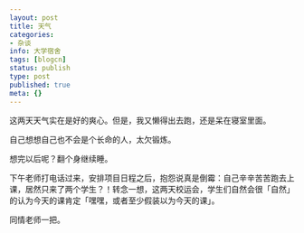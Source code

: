 ```yaml
---
layout: post
title: 天气
categories:
- 杂谈
info: 大学宿舍
tags: [blogcn]
status: publish
type: post
published: true
meta: {}
---
```

这两天天气实在是好的爽心。但是，我又懒得出去跑，还是呆在寝室里面。

自己想想自己也不会是个长命的人，太欠锻炼。

想完以后呢？翻个身继续睡。

下午老师打电话过来，安排项目日程之后，抱怨说真是倒霉：自己辛辛苦苦跑去上课，居然只来了两个学生？！转念一想，这两天校运会，学生们自然会很「自然」的认为今天的课肯定「嘿嘿，或者至少假装以为今天的课」。

同情老师一把。
